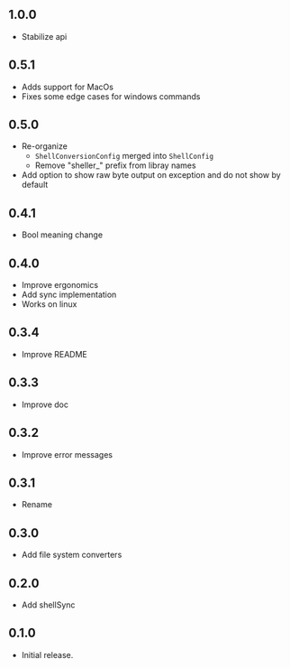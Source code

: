 ## 1.0.0
- Stabilize api

## 0.5.1
- Adds support for MacOs
- Fixes some edge cases for windows commands

## 0.5.0

- Re-organize
    - `ShellConversionConfig` merged into `ShellConfig`
    - Remove "sheller_" prefix from libray names
- Add option to show raw byte output on exception and do not show by default

## 0.4.1

- Bool meaning change

## 0.4.0

- Improve ergonomics
- Add sync implementation
- Works on linux

## 0.3.4

- Improve README

## 0.3.3

- Improve doc

## 0.3.2

- Improve error messages

## 0.3.1

- Rename

## 0.3.0

- Add file system converters

## 0.2.0

- Add shellSync

## 0.1.0

- Initial release.
